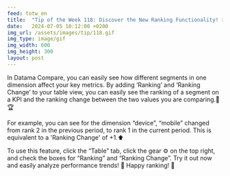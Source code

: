 ```yaml
---
feed: totw_en
title:  "Tip of the Week 118: Discover the New Ranking Functionality! 📊✨"
date:   2024-07-05 10:12:00 +0200
img_url: /assets/images/tip/118.gif
img_type: image/gif
img_width: 600
img_height: 300
layout: post
---
```


In Datama Compare, you can easily see how different segments in one dimension affect your key metrics. By adding ‘Ranking’ and ‘Ranking Change’ to your table view, you can easily see the ranking of a segment on a KPI and the ranking change between the two values you are comparing.🥇🏆  

For example, you can see for the dimension “device”, “mobile” changed from rank 2 in the previous period, to rank 1 in the current period. This is equivalent to a 'Ranking Change' of +1.⬆️  

To use this feature, click the “Table” tab, click the gear ⚙️ on the top right, and check the boxes for “Ranking” and “Ranking Change”. Try it out now and easily analyze performance trends! 🚀
Happy ranking! 🎉

